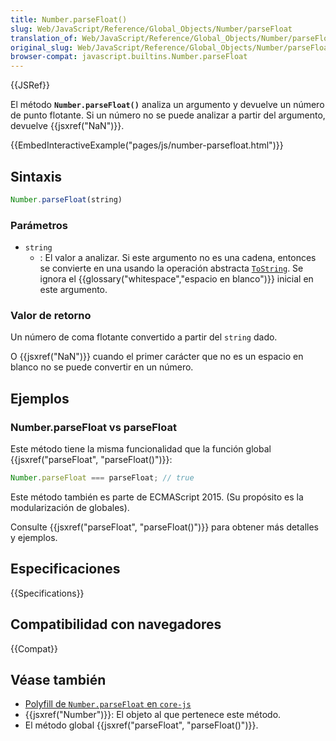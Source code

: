 ```yaml
---
title: Number.parseFloat()
slug: Web/JavaScript/Reference/Global_Objects/Number/parseFloat
translation_of: Web/JavaScript/Reference/Global_Objects/Number/parseFloat
original_slug: Web/JavaScript/Reference/Global_Objects/Number/parseFloat
browser-compat: javascript.builtins.Number.parseFloat
---
```


{{JSRef}}

El método **`Number.parseFloat()`** analiza un argumento y devuelve un número de punto flotante. Si un número no se puede analizar a partir del argumento, devuelve {{jsxref("NaN")}}.

{{EmbedInteractiveExample("pages/js/number-parsefloat.html")}}

## Sintaxis

```js
Number.parseFloat(string)
```

### Parámetros

- `string`
  - : El valor a analizar. Si este argumento no es una cadena, entonces se convierte en una usando la operación abstracta [`ToString`](https://tc39.es/ecma262/#sec-tostring). Se ignora el {{glossary("whitespace","espacio en blanco")}} inicial en este argumento.

### Valor de retorno

Un número de coma flotante convertido a partir del `string` dado.

O {{jsxref("NaN")}} cuando el primer carácter que no es un espacio en blanco no se puede convertir en un número.

## Ejemplos

### Number.parseFloat vs parseFloat

Este método tiene la misma funcionalidad que la función global {{jsxref("parseFloat", "parseFloat()")}}:

```js
Number.parseFloat === parseFloat; // true
```

Este método también es parte de ECMAScript 2015. (Su propósito es la modularización de globales).

Consulte {{jsxref("parseFloat", "parseFloat()")}} para obtener más detalles y ejemplos.

## Especificaciones

{{Specifications}}

## Compatibilidad con navegadores

{{Compat}}

## Véase también

- [Polyfill de `Number.parseFloat` en `core-js`](https://github.com/zloirock/core-js#ecmascript-number)
- {{jsxref("Number")}}: El objeto al que pertenece este método.
- El método global {{jsxref("parseFloat", "parseFloat()")}}.
